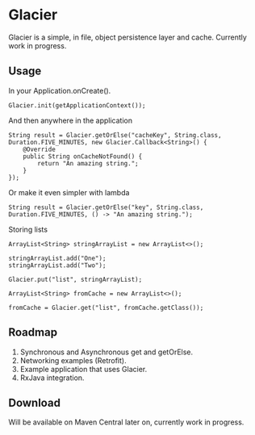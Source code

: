 # Glacier

Glacier is a simple, in file, object persistence layer and cache. Currently work in progress.

## Usage

In your Application.onCreate().

```
Glacier.init(getApplicationContext());
```

And then anywhere in the application

```
String result = Glacier.getOrElse("cacheKey", String.class, Duration.FIVE_MINUTES, new Glacier.Callback<String>() {
    @Override
    public String onCacheNotFound() {
        return "An amazing string.";
    }
});
```

Or make it even simpler with lambda

```
String result = Glacier.getOrElse("key", String.class, Duration.FIVE_MINUTES, () -> "An amazing string.");
```

Storing lists

```
ArrayList<String> stringArrayList = new ArrayList<>();

stringArrayList.add("One");
stringArrayList.add("Two");

Glacier.put("list", stringArrayList);

ArrayList<String> fromCache = new ArrayList<>();

fromCache = Glacier.get("list", fromCache.getClass());
```

## Roadmap
1. Synchronous and Asynchronous get and getOrElse.
2. Networking examples (Retrofit).
3. Example application that uses Glacier.
4. RxJava integration.

## Download

Will be available on Maven Central later on, currently work in progress.
